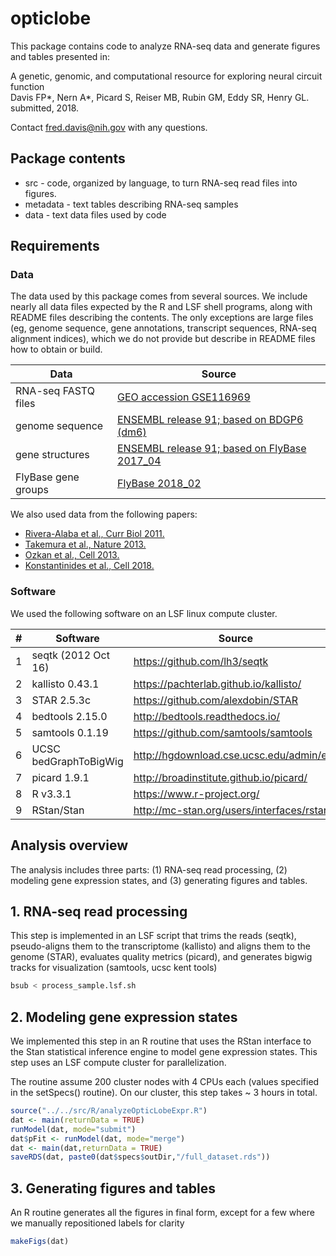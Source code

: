 # opticlobe

This package contains code to analyze RNA-seq data and generate figures and
tables presented in:

A genetic, genomic, and computational resource for exploring neural circuit function  
Davis FP*, Nern A*, Picard S, Reiser MB, Rubin GM, Eddy SR, Henry GL.  
submitted, 2018.

Contact fred.davis@nih.gov with any questions.

## Package contents

- src - code, organized by language, to turn RNA-seq read files into figures.
- metadata - text tables describing RNA-seq samples
- data - text data files used by code

## Requirements

### Data

The data used by this package comes from several sources. We include nearly all
data files expected by the R and LSF shell programs, along with README files
describing the contents. The only exceptions are large files (eg, genome
sequence, gene annotations, transcript sequences, RNA-seq alignment indices),
which we do not provide but describe in README files how to obtain or build.

| Data                    | Source                                                                                                                 |
| ----------------------- | ---------------------------------------------------------------------------------------------------------------------- |
| RNA-seq FASTQ files     | [GEO accession GSE116969](https://www.ncbi.nlm.nih.gov/geo/query/acc.cgi?acc=GSE116969)                                |
| genome sequence         | [ENSEMBL release 91; based on BDGP6 (dm6)](http://dec2017.archive.ensembl.org/Drosophila_melanogaster/Info/Index)      |
| gene structures         | [ENSEMBL release 91; based on FlyBase 2017_04](http://dec2017.archive.ensembl.org/Drosophila_melanogaster/Info/Index)  |
| FlyBase gene groups     | [FlyBase 2018_02](http://fb2018_02.flybase.org/)


We also used data from the following papers:

- [Rivera-Alaba et al., Curr Biol 2011.](http://dx.doi.org/10.1016/j.cub.2011.10.022)
- [Takemura et al., Nature 2013.](http://dx.doi.org/10.1038/nature12450)
- [Ozkan et al., Cell 2013.](http://dx.doi.org/10.1016/j.cell.2013.06.006)
- [Konstantinides et al., Cell 2018.](http://dx.doi.org/10.1016/j.cell.2018.05.021)


### Software

We used the following software on an LSF linux compute cluster.

|  #  | Software               |  Source                                    |
| --- | ---------------------- | ------------------------------------------ |
|  1  | seqtk (2012 Oct 16)    | https://github.com/lh3/seqtk               |
|  2  | kallisto 0.43.1        | https://pachterlab.github.io/kallisto/     |
|  3  | STAR 2.5.3c            | https://github.com/alexdobin/STAR          |
|  4  | bedtools 2.15.0        | http://bedtools.readthedocs.io/            |
|  5  | samtools 0.1.19        | https://github.com/samtools/samtools       |
|  6  | UCSC bedGraphToBigWig  | http://hgdownload.cse.ucsc.edu/admin/exe   |
|  7  | picard 1.9.1           | http://broadinstitute.github.io/picard/    |
|  8  | R v3.3.1               | https://www.r-project.org/                 |
|  9  | RStan/Stan             | http://mc-stan.org/users/interfaces/rstan  |

## Analysis overview

The analysis includes three parts: (1) RNA-seq read processing, (2) modeling
gene expression states, and (3) generating figures and tables.

## 1. RNA-seq read processing

This step is implemented in an LSF script that trims the reads (seqtk),
pseudo-aligns them to the transcriptome (kallisto) and aligns them to the
genome (STAR), evaluates quality metrics (picard), and generates bigwig
tracks for visualization (samtools, ucsc kent tools)

```sh
bsub < process_sample.lsf.sh
```

## 2. Modeling gene expression states

We implemented this step in an R routine that uses the RStan interface to 
the Stan statistical inference engine to model gene expression states.
This step uses an LSF compute cluster for parallelization.

The routine assume 200 cluster nodes with 4 CPUs each (values specified in the
setSpecs() routine). On our cluster, this step takes ~ 3 hours in total.

```R
source("../../src/R/analyzeOpticLobeExpr.R")
dat <- main(returnData = TRUE)
runModel(dat, mode="submit")
dat$pFit <- runModel(dat, mode="merge")
dat <- main(dat,returnData = TRUE)
saveRDS(dat, paste0(dat$specs$outDir,"/full_dataset.rds"))
```

## 3. Generating figures and tables

An R routine generates all the figures in final form, except for a few where we
manually repositioned labels for clarity 

```R
makeFigs(dat)
```
